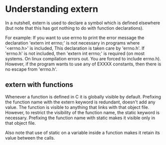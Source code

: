 Understanding extern
====================

In a nutshell, extern is used to declare a symbol which is defined
elsewhere (but note that this has got nothing to do with function
declarations).

For example:
    If you want to use errno to print the error message the declaration 'extern
    int errno;' is not necessary in programs where '<errno.h>' is included, This
    declaration is taken care by 'errno.h'. If 'errno.h' is not included, then
    'extern int errno;' is required (on most systems. On linux compilation
    errors out. You are forced to include errno.h). However, if the program
    wants to use any of EXXXX constants, then there is no escape from 'errno.h'.

extern with functions
---------------------

Whenever a function is defined in C it is globally visible by default. Prefixing
the function name with the extern keyword is redundant, doesn't add any value.
The function is visible to anything that links with that object file. However,
to restrict the visibility of the function name, the static keyword is
necessary. Prefixing the function name with static makes it visible only in that
object file.

Also note that use of static on a variable inside a function makes it retain its
value between the calls.
